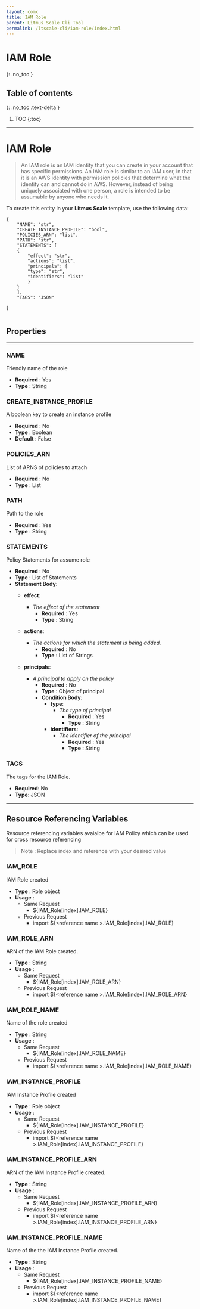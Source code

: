 ```yaml
---
layout: comx
title: IAM Role
parent: Litmus Scale Cli Tool
permalink: /ltscale-cli/iam-role/index.html
---
```

# IAM Role
{: .no_toc }

## Table of contents
{: .no_toc .text-delta }

1. TOC
{:toc}

---


# IAM Role
> An IAM role is an IAM identity that you can create in your account that has specific permissions. An IAM role is similar to an IAM user, in that it is an AWS identity with permission policies that determine what the identity can and cannot do in AWS. However, instead of being uniquely associated with one person, a role is intended to be assumable by anyone who needs it.

To create this entity in your **Litmus Scale** template, use the following data:
```
{
    "NAME": "str",
    "CREATE_INSTANCE_PROFILE": "bool",
    "POLICIES_ARN": "list",
    "PATH": "str",
    "STATEMENTS": [
    {
        "effect": "str",
        "actions": "list",
        "principals": {
        "type": "str",
        "identifiers": "list"
        }
    }
    ],
    "TAGS": "JSON"
    
}


```
## Properties

---

### NAME
Friendly name of the role
 - **Required** : Yes
 - **Type** : String

### CREATE_INSTANCE_PROFILE
A boolean key to create an instance profile
- **Required** : No
- **Type** : Boolean
- **Default** : False

### POLICIES_ARN
List of ARNS of policies to attach
- **Required** : No
- **Type** : List


### PATH
Path to the role
- **Required** : Yes
- **Type** : String

### STATEMENTS
Policy Statements for assume role
- **Required** : No
- **Type** : List of Statements
- **Statement  Body**:
    - **effect**:
        - *The effect of the statement*
            - **Required** : Yes
            - **Type** : String
    - **actions**:
        - *The actions for which the statement is being added.*
            - **Required** : No
            - **Type** : List of Strings
            
    - **principals**:
        - *A principal to apply on the policy*
            - **Required** : No
            - **Type** : Object of principal
            - **Condition Body**:
                - **type**:
                    - *The type of principal*
                        - **Required** : Yes
                        - **Type** : String
                - **identifiers**:
                    - *The identifier of the principal*
                        - **Required** : Yes
                        - **Type** : String
                        
### TAGS
The tags for the IAM Role.
- **Required**: No
- **Type**: JSON

---

##  Resource Referencing Variables
Resource referencing variables avaialbe for IAM Policy which can be used for cross resource referencing
> Note : Replace index and reference with your desired value 

### IAM_ROLE
IAM Role  created 
- **Type** : Role object
- **Usage** :
    - Same Request
        - ${IAM_Role[index].IAM_ROLE}
    - Previous Request
        - import ${\<reference name \>.IAM_Role[index].IAM_ROLE}

### IAM_ROLE_ARN
ARN of the IAM Role created. 
- **Type** : String
- **Usage** :
    - Same Request
        - ${IAM_Role[index].IAM_ROLE_ARN}
    - Previous Request
        - import ${\<reference name \>.IAM_Role[index].IAM_ROLE_ARN}

### IAM_ROLE_NAME
Name of the role created 
- **Type** : String
- **Usage** :
    - Same Request
        - ${IAM_Role[index].IAM_ROLE_NAME}
    - Previous Request
        - import ${\<reference name \>.IAM_Role[index].IAM_ROLE_NAME}


### IAM_INSTANCE_PROFILE
IAM Instance Profile  created 
- **Type** : Role object
- **Usage** :
    - Same Request
        - ${IAM_Role[index].IAM_INSTANCE_PROFILE}
    - Previous Request
        - import ${\<reference name \>.IAM_Role[index].IAM_INSTANCE_PROFILE}

### IAM_INSTANCE_PROFILE_ARN
ARN of the IAM Instance Profile created. 
- **Type** : String
- **Usage** :
    - Same Request
        - ${IAM_Role[index].IAM_INSTANCE_PROFILE_ARN}
    - Previous Request
        - import ${\<reference name \>.IAM_Role[index].IAM_INSTANCE_PROFILE_ARN}

### IAM_INSTANCE_PROFILE_NAME
Name of the the IAM Instance Profile created. 
- **Type** : String
- **Usage** :
    - Same Request
        - ${IAM_Role[index].IAM_INSTANCE_PROFILE_NAME}
    - Previous Request
        - import ${\<reference name \>.IAM_Role[index].IAM_INSTANCE_PROFILE_NAME}